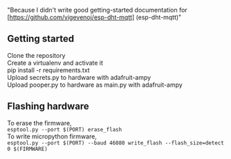 "Because I didn't write good getting-started documentation for [https://github.com/vigevenoj/esp-dht-mqtt] (esp-dht-mqtt)"

## Getting started
Clone the repository  
Create a virtualenv and activate it  
pip install -r requirements.txt  
Upload secrets.py to hardware with adafruit-ampy  
Upload pooper.py to hardware as main.py with adafruit-ampy  


## Flashing hardware
To erase the firmware,  
`esptool.py --port $(PORT) erase_flash`  
To write micropython firmware,  
`esptool.py --port $(PORT) --baud 46080 write_flash --flash_size=detect 0 $(FIRMWARE)`  
